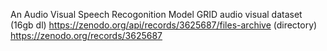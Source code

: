 An Audio Visual Speech Recogonition Model
GRID audio visual dataset
(16gb dl) https://zenodo.org/api/records/3625687/files-archive
(directory) https://zenodo.org/records/3625687
